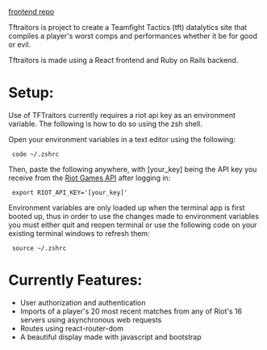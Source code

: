 [frontend repo](https://github.com/JPaoloMaloles/Tftraitors_frontend)

Tftraitors is project to create a Teamfight Tactics (tft) datalytics site that compiles a player's worst comps and performances whether it be for good or evil. 

Tftraitors is made using a React frontend and Ruby on Rails backend.

<h1> Setup:</h1>
Use of TFTraitors currently requires a riot api key as an environment variable. The following is how to do so using the zsh shell.


Open your environment variables in a text editor using the following:
<pre><code> code ~/.zshrc
</code></pre>
Then, paste the following anywhere, with [your_key] being the API key you receive from the [Riot Games API](https://developer.riotgames.com/) after logging in:
<pre><code> export RIOT_API_KEY='[your_key]'
</code></pre>
Environment variables are only loaded up when the terminal app is first booted up, thus in order to use the changes made to environment variables you must either quit and reopen terminal or use the following code on your existing terminal windows to refresh them:
<pre><code> source ~/.zshrc
</code></pre>

<h1> Currently Features:</h1>
<ul>
  <li> User authorization and authentication </li>
  <li> Imports of a player's 20 most recent matches from any of Riot's 16 servers using asynchronous web requests </li>
  <li> Routes using react-router-dom </li>
  <li> A beautiful display made with javascript and bootstrap</li>
</ul>
